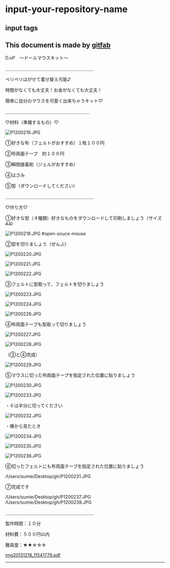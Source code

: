 # input-your-repository-name
## input tags
This document is made by [gitfab](http://gitfab.org)
---
D.oP　〜ドールマウスキット〜

＿＿＿＿＿＿＿＿＿＿＿＿＿＿＿＿＿＿＿＿

ペリペリはがせて着せ替え可能♪

時間がなくても大丈夫！お金がなくても大丈夫！

簡単に自分のマウスを可愛く出来ちゃうキット♡


＿＿＿＿＿＿＿＿＿＿＿＿＿＿＿＿＿＿＿

♡材料（準備するもの）♡



![P1200219.JPG](https://raw.github.com/sumiumi718/input-your-repository-name/master/gitfab/resources/P1200219.JPG)

①好きな布（フェルトがおすすめ）１枚１００円

②布両面テープ　約１００円

③瞬間接着剤（ジェルがおすすめ）

④はさみ

⑤型（ダウンロードしてください）

＿＿＿＿＿＿＿＿＿＿＿＿＿＿＿＿＿＿＿＿

♡作り方♡



①好きな型（４種類）好きなものをダウンロードして印刷しましょう（サイズA4)

![P1200218.JPG](https://raw.github.com/sumiumi718/input-your-repository-name/master/gitfab/resources/P1200218.JPG)
\#open-souce-mouse



②型を切りましょう（ぜんぶ）


![P1200220.JPG](https://raw.github.com/sumiumi718/input-your-repository-name/master/gitfab/resources/P1200220.JPG)


![P1200221.JPG](https://raw.github.com/sumiumi718/input-your-repository-name/master/gitfab/resources/P1200221.JPG)

![P1200222.JPG](https://raw.github.com/sumiumi718/input-your-repository-name/master/gitfab/resources/P1200222.JPG)

③フェルトに型取って、フェルトを切りましょう








![P1200223.JPG](https://raw.github.com/sumiumi718/input-your-repository-name/master/gitfab/resources/P1200223.JPG)

![P1200224.JPG](https://raw.github.com/sumiumi718/input-your-repository-name/master/gitfab/resources/P1200224.JPG)

![P1200226.JPG](https://raw.github.com/sumiumi718/input-your-repository-name/master/gitfab/resources/P1200226.JPG)


④布両面テープも型取って切りましょう

![P1200227.JPG](https://raw.github.com/sumiumi718/input-your-repository-name/master/gitfab/resources/P1200227.JPG)


![P1200228.JPG](https://raw.github.com/sumiumi718/input-your-repository-name/master/gitfab/resources/P1200228.JPG)


（③と④完成）


![P1200229.JPG](https://raw.github.com/sumiumi718/input-your-repository-name/master/gitfab/resources/P1200229.JPG)

⑤マウスに切った布両面テープを指定された位置に貼りましょう

![P1200230.JPG](https://raw.github.com/sumiumi718/input-your-repository-name/master/gitfab/resources/P1200230.JPG)


![P1200233.JPG](https://raw.github.com/sumiumi718/input-your-repository-name/master/gitfab/resources/P1200233.JPG)


・６は半分に切ってください




![P1200232.JPG](https://raw.github.com/sumiumi718/input-your-repository-name/master/gitfab/resources/P1200232.JPG)


・横から見たとき

![P1200234.JPG](https://raw.github.com/sumiumi718/input-your-repository-name/master/gitfab/resources/P1200234.JPG)

![P1200235.JPG](https://raw.github.com/sumiumi718/input-your-repository-name/master/gitfab/resources/P1200235.JPG)

![P1200236.JPG](https://raw.github.com/sumiumi718/input-your-repository-name/master/gitfab/resources/P1200236.JPG)



⑥切ったフェルトにも布両面テープを指定された位置に貼りましょう

/Users/sumie/Desktop/gh/P1200231.JPG


⑦完成です

/Users/sumie/Desktop/gh/P1200237.JPG
/Users/sumie/Desktop/gh/P1200238.JPG



＿＿＿＿＿＿＿＿＿＿＿＿＿＿＿＿＿＿＿＿

製作時間：１０分

材料費：５００円以内

難易度：★★☆☆☆









[img20131218_11541779.pdf](https://raw.github.com/sumiumi718/input-your-repository-name/master/gitfab/resources/img20131218_11541779.pdf)







---
